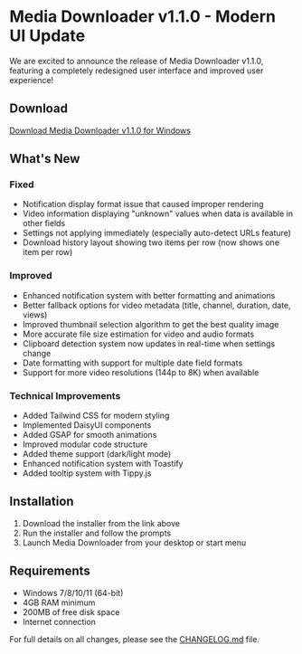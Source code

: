 # Media Downloader v1.1.0 - Modern UI Update

We are excited to announce the release of Media Downloader v1.1.0, featuring a completely redesigned user interface and improved user experience!

## Download

[Download Media Downloader v1.1.0 for Windows](https://github.com/HyIsNoob/media-downloader/releases/download/v1.1.0/Media.Downloader.Setup.1.1.0.exe)

## What's New

### Fixed
- Notification display format issue that caused improper rendering
- Video information displaying "unknown" values when data is available in other fields
- Settings not applying immediately (especially auto-detect URLs feature)
- Download history layout showing two items per row (now shows one item per row)

### Improved
- Enhanced notification system with better formatting and animations
- Better fallback options for video metadata (title, channel, duration, date, views)
- Improved thumbnail selection algorithm to get the best quality image
- More accurate file size estimation for video and audio formats
- Clipboard detection system now updates in real-time when settings change
- Date formatting with support for multiple date field formats
- Support for more video resolutions (144p to 8K) when available

### Technical Improvements
- Added Tailwind CSS for modern styling
- Implemented DaisyUI components
- Added GSAP for smooth animations
- Improved modular code structure
- Added theme support (dark/light mode)
- Enhanced notification system with Toastify
- Added tooltip system with Tippy.js

## Installation

1. Download the installer from the link above
2. Run the installer and follow the prompts
3. Launch Media Downloader from your desktop or start menu

## Requirements

- Windows 7/8/10/11 (64-bit)
- 4GB RAM minimum
- 200MB of free disk space
- Internet connection

For full details on all changes, please see the [CHANGELOG.md](https://github.com/HyIsNoob/media-downloader/blob/main/CHANGELOG.md) file. 